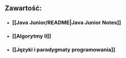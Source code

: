 ## Zawartość:
- ### [[Java Junior/README|Java Junior Notes]]
- ### [[Algorytmy II]]
- ### [[Języki i paradygmaty programowania]]